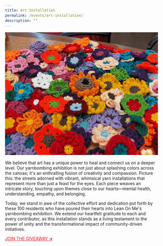 ```yaml
---
title: Art Installation
permalink: /events/art-installation/
description: ""
---
```

![](/images/crochet%20photos.gif)

We believe that art has a unique power to heal and connect us on a deeper level. Our yarnbombing exhibition is not just about splashing colors across the canvas; it's an enthralling fusion of creativity and compassion. Picture this: the streets adorned with vibrant, whimsical yarn installations that represent more than just a feast for the eyes. Each piece weaves an intricate story, touching upon themes close to our hearts—mental health, understanding, empathy, and belonging.


Today, we stand in awe of the collective effort and dedication put forth by these 100 residents who have poured their hearts into Lean On Me's yarnbombing exhibition. We extend our heartfelt gratitude to each and every contributor, as this installation stands as a living testament to the power of unity and the transformational impact of community-driven initiatives.

<a style="color: #e41b23 !important;" href="http://go.gov.sg/leanonme-giveaway">JOIN THE GIVEAWAY ➜</a>